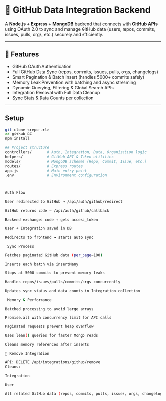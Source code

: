 # 🚀 GitHub Data Integration Backend

A **Node.js + Express + MongoDB** backend that connects with **GitHub APIs** using OAuth 2.0 to sync and manage GitHub data (users, repos, commits, issues, pulls, orgs, etc.) securely and efficiently.

---

## 🧩 Features
-  GitHub OAuth Authentication  
-  Full GitHub Data Sync (repos, commits, issues, pulls, orgs, changelogs)  
- Smart Pagination & Batch Insert (handles 5000+ commits safely)  
-  Memory Leak Prevention with batching and async streaming  
-  Dynamic Querying, Filtering & Global Search APIs  
-  Integration Removal with Full Data Cleanup  
-  Sync Stats & Data Counts per collection  

---

## Setup
```bash
git clone <repo-url>
cd github-BE
npm install

## Project structure
controllers/       # Auth, Integration, Data, Organization logic
helpers/           # GitHub API & Token utilities
models/            # MongoDB schemas (Repo, Commit, Issue, etc.)
routes/            # Express routes
app.js             # Main entry point
.env               # Environment configuration



Auth Flow

User redirected to GitHub → /api/auth/github/redirect

GitHub returns code → /api/auth/github/callback

Backend exchanges code → gets access_token

User + Integration saved in DB

Redirects to frontend → starts auto sync

 Sync Process

Fetches paginated GitHub data (per_page=100)

Inserts each batch via insertMany

Stops at 5000 commits to prevent memory leaks

Handles repos/issues/pulls/commits/orgs concurrently

Updates sync status and data counts in Integration collection

 Memory & Performance

Batched processing to avoid large arrays

Promise.all with concurrency limit for API calls

Paginated requests prevent heap overflow

Uses lean() queries for faster Mongo reads

Cleans memory references after inserts

🧹 Remove Integration

API: DELETE /api/integrations/github/remove
Cleans:

Integration

User

All related GitHub data (repos, commits, pulls, issues, orgs, changelogs, users)